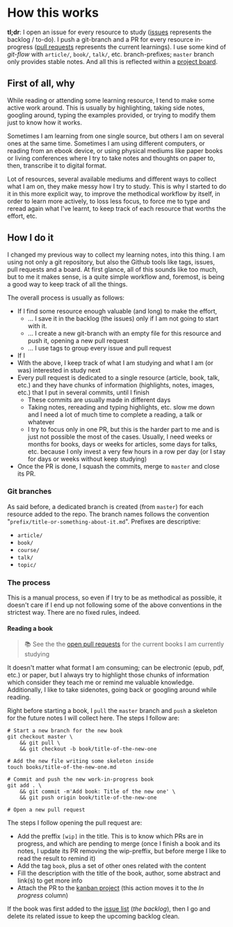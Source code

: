 # How this works

**tl;dr**: I open an issue for every resource to study ([issues](ebarbeito/learning-notes/issues) represents the backlog / to-do). I push a git-branch and a PR for every resource in-progress ([pull requests](ebarbeito/learning-notes/pulls) represents the current learnings). I use some kind of _git-flow_ with `article/`,  `book/`,  `talk/`, etc. branch-prefixes;  `master` branch only provides stable notes. And all this is reflected within a [project board](https://github.com/ebarbeito/learning-notes/projects/1).

## First of all, why

While reading or attending some learning resource, I tend to make some active work around. This is usually by highlighting, taking side notes, googling around, typing the examples provided, or trying to modify them just to know how it works.

Sometimes I am learning from one single source, but others I am on several ones at the same time. Sometimes I am using different computers, or reading from an ebook device, or using physical mediums like paper books or living conferences where I try to take notes and thoughts on paper to, then, transcribe it to digital format.

Lot of resources, several available mediums and different ways to collect what I am on, they make messy how I try to study. This is why I started to do it in this more explicit way, to improve the methodical workflow by itself, in order to learn more actively, to loss less focus, to force me to type and reread again what I've learnt, to keep track of each resource that worths the effort, etc.

## How I do it

I changed my previous way to collect my learning notes, into this thing. I am using not only a git repository, but also the Github tools like tags, issues, pull requests and a board. At first glance, all of this sounds like too much, but to me it makes sense, is a quite simple workflow and, foremost, is being a good way to keep track of all the things.

The overall process is usually as follows:

* If I find some resource enough valuable (and long) to make the effort,
  * ... I save it in the backlog (the issues) only if I am not going to start with it.
  * ... I create a new git-branch with an empty file for this resource and push it, opening a new pull request
  * ... I use tags to group every issue and pull request
* If I 
* With the above, I keep track of what I am studying and what I am (or was) interested in study next
* Every pull request is dedicated to a single resource (article, book, talk, etc.) and they have chunks of information (highlights, notes, images, etc.) that I put in several commits, until I finish
  * These commits are usually made in different days
  * Taking notes, rereading and typing highlights, etc. slow me down and I need a lot of much time to complete a reading, a talk or whatever
  * I try to focus only in one PR, but this is the harder part to me and is just not possible the most of the cases. Usually, I need weeks or months for books, days or weeks for articles, some days for talks, etc. because I only invest a very few hours in a row per day (or I stay for days or weeks without keep studying)
* Once the PR is done, I squash the commits, merge to `master` and close its PR.

### Git branches

As said before, a dedicated branch is created (from `master`) for each resource added to the repo. The branch names follows the convention "`prefix/title-or-something-about-it.md`". Prefixes are descriptive:

* `article/`
* `book/`
* `course/`
* `talk/`
* `topic/`

### The process

This is a manual process, so even if I try to be as methodical as possible, it doesn't care if I end up not following some of the above conventions in the strictest way. There are no fixed rules, indeed.

#### Reading a book

> 📚 See the the [open pull requests](https://github.com/ebarbeito/learning-notes/pulls?q=is%3Apr+is%3Aopen+label%3Abook) for the current books I am currently studying

It doesn't matter what format I am consuming; can be electronic (epub, pdf, etc.) or paper, but I always try to highlight those chunks of information which consider they teach me or remind me valuable knowledge. Additionally, I like to take sidenotes, going back or googling around while reading.

Right before starting a book, I `pull` the `master` branch and `push` a skeleton for the future notes I will collect here. The steps I follow are:

```
# Start a new branch for the new book
git checkout master \
    && git pull \
    && git checkout -b book/title-of-the-new-one

# Add the new file writing some skeleton inside
touch books/title-of-the-new-one.md

# Commit and push the new work-in-progress book
git add . \
    && git commit -m'Add book: Title of the new one' \
    && git push origin book/title-of-the-new-one

# Open a new pull request
```

The steps I follow opening the pull request are:

* Add the preffix `[wip]` in the title. This is to know which PRs are in progress, and which are pending to merge (once I finish a book and its notes, I update its PR removing the wip-preffix, but before merge I like to read the result to remind it)
* Add the tag `book`, plus a set of other ones related with the content
* Fill the description with the title of the book, author, some abstract and link(s) to get more info
* Attach the PR to the [kanban project](https://github.com/ebarbeito/learning-notes/projects/1) (this action moves it to the *In progress* column)

If the book was first added to the [issue list](https://github.com/ebarbeito/learning-notes/issues) (*the backlog*), then I go and delete its related issue to keep the upcoming backlog clean.

